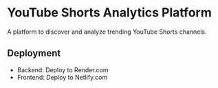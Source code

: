 # YouTube Shorts Analytics Platform

A platform to discover and analyze trending YouTube Shorts channels.

## Deployment
- Backend: Deploy to Render.com
- Frontend: Deploy to Netlify.com